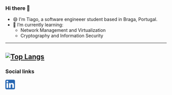 ### Hi there 👋
- 😄 I’m Tiago, a software engineeer student based in Braga, Portugal.
- 🌱 I’m currently learning:
  - Network Management and Virtualization
  - Cryptography and Information Security
<!--
**TiagoMag/TiagoMag** is a ✨ _special_ ✨ repository because its `README.md` (this file) appears on your GitHub profile.

Here are some ideas to get you started:

- 🔭 I’m currently working on ...

- 👯 I’m looking to collaborate on ...
- 🤔 I’m looking for help with ...
- 💬 Ask me about ...
- 📫 How to reach me: ...

- ⚡ Fun fact: ...
-->
---
[![Top Langs](https://github-readme-stats.vercel.app/api/top-langs/?username=TiagoMag&layout=compact&theme=onedark&langs_count=8)](https://github.com/TiagoMag/)
---
### Social links
<a target="_blank" href="https://www.linkedin.com/in/tiago-magalh">
  <img align="left" alt="LinkedIN" width="30px" src="https://github.com/Zayts3v/Zayts3v/blob/main/LinkedIN.svg" />
</a>
